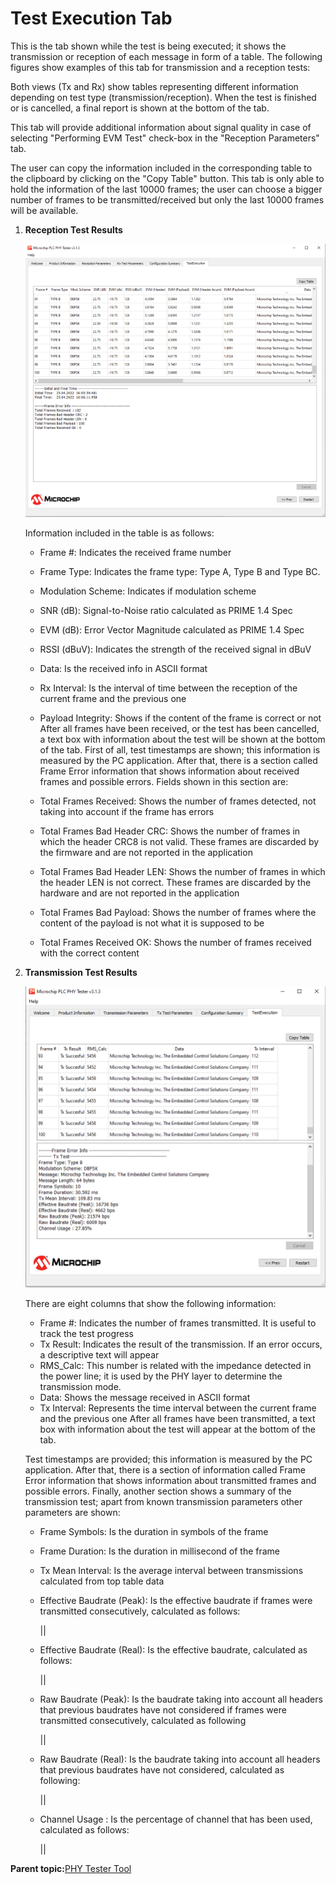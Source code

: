 # Test Execution Tab

This is the tab shown while the test is being executed; it shows the transmission or reception of each message in form of a table. The following figures show examples of this tab for transmission and a reception tests:

Both views \(Tx and Rx\) show tables representing different information depending on test type \(transmission/reception\). When the test is finished or is cancelled, a final report is shown at the bottom of the tab.

This tab will provide additional information about signal quality in case of selecting "Performing EVM Test" check-box in the "Reception Parameters" tab.

The user can copy the information included in the corresponding table to the clipboard by clicking on the "Copy Table" button. This tab is only able to hold the information of the last 10000 frames; the user can choose a bigger number of frames to be transmitted/received but only the last 10000 frames will be available.

1.  **Reception Test Results**

    ![](GUID-04DF7520-5610-4F1C-B027-1751FEE1ADC7-low.png "Execution Tab for PRIME PHY Layer Rx Test")

    Information included in the table is as follows:

    -   Frame \#: Indicates the received frame number
    -   Frame Type: Indicates the frame type: Type A, Type B and Type BC.
    -   Modulation Scheme: Indicates if modulation scheme
    -   SNR \(dB\): Signal-to-Noise ratio calculated as PRIME 1.4 Spec
    -   EVM \(dB\): Error Vector Magnitude calculated as PRIME 1.4 Spec
    -   RSSI \(dBuV\): Indicates the strength of the received signal in dBuV
    -   Data: Is the received info in ASCII format
    -   Rx Interval: Is the interval of time between the reception of the current frame and the previous one
    -   Payload Integrity: Shows if the content of the frame is correct or not
    After all frames have been received, or the test has been cancelled, a text box with information about the test will be shown at the bottom of the tab. First of all, test timestamps are shown; this information is measured by the PC application. After that, there is a section called Frame Error information that shows information about received frames and possible errors. Fields shown in this section are:

    -   Total Frames Received: Shows the number of frames detected, not taking into account if the frame has errors
    -   Total Frames Bad Header CRC: Shows the number of frames in which the header CRC8 is not valid. These frames are discarded by the firmware and are not reported in the application
    -   Total Frames Bad Header LEN: Shows the number of frames in which the header LEN is not correct. These frames are discarded by the hardware and are not reported in the application
    -   Total Frames Bad Payload: Shows the number of frames where the content of the payload is not what it is supposed to be
    -   Total Frames Received OK: Shows the number of frames received with the correct content
2.  **Transmission Test Results**

    ![](GUID-0C8B8693-D642-4EAE-BA5B-17A0069200DB-low.png "Execution Tab for PRIME PHY Layer in Tx Test")

    There are eight columns that show the following information:

    -   Frame \#: Indicates the number of frames transmitted. It is useful to track the test progress
    -   Tx Result: Indicates the result of the transmission. If an error occurs, a descriptive text will appear
    -   RMS\_Calc: This number is related with the impedance detected in the power line; it is used by the PHY layer to determine the transmission mode.
    -   Data: Shows the message received in ASCII format
    -   Tx Interval: Represents the time interval between the current frame and the previous one
    After all frames have been transmitted, a text box with information about the test will appear at the bottom of the tab.

    Test timestamps are provided; this information is measured by the PC application. After that, there is a section of information called Frame Error information that shows information about transmitted frames and possible errors. Finally, another section shows a summary of the transmission test; apart from known transmission parameters other parameters are shown:

    -   Frame Symbols: Is the duration in symbols of the frame
    -   Frame Duration: Is the duration in millisecond of the frame
    -   Tx Mean Interval: Is the average interval between transmissions calculated from top table data
    -   Effective Baudrate \(Peak\): Is the effective baudrate if frames were transmitted consecutively, calculated as follows:

        ||

    -   Effective Baudrate \(Real\): Is the effective baudrate, calculated as follows:

        ||

    -   Raw Baudrate \(Peak\): Is the baudrate taking into account all headers that previous baudrates have not considered if frames were transmitted consecutively, calculated as following

        ||

    -   Raw Baudrate \(Real\): Is the baudrate taking into account all headers that previous baudrates have not considered, calculated as following:

        ||

    -   Channel Usage : Is the percentage of channel that has been used, calculated as follows:

        ||


**Parent topic:**[PHY Tester Tool](GUID-86D38A8C-38A8-49D6-AF95-1E62D0A94EF2.md)

